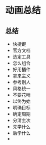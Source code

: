 # 动画总结

## 总结

* 快捷键
* 官方文档
* 选定工具
* 怎么组合
* 好用插件
* 拿来主义
* 参考别人
* 风格统一
* 不要花哨
* 以终为始
* 明确目标
* 确定周期
* 分清主次
* 先学什么
* 后学什么
* 




